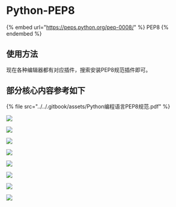 # Python-PEP8

{% embed url="https://peps.python.org/pep-0008/" %}
PEP8
{% endembed %}

## 使用方法

现在各种编辑器都有对应插件，搜索安装PEP8规范插件即可。

## 部分核心内容参考如下

{% file src="../../.gitbook/assets/Python编程语言PEP8规范.pdf" %}

![](../../.gitbook/assets/Python编程语言PEP8规范\_页面\_1.png)

![](../../.gitbook/assets/Python编程语言PEP8规范\_页面\_2.png)

![](../../.gitbook/assets/Python编程语言PEP8规范\_页面\_3.png)

![](../../.gitbook/assets/Python编程语言PEP8规范\_页面\_4.png)

![](../../.gitbook/assets/Python编程语言PEP8规范\_页面\_5.png)

![](../../.gitbook/assets/Python编程语言PEP8规范\_页面\_6.png)

![](../../.gitbook/assets/Python编程语言PEP8规范\_页面\_7.png)

![](../../.gitbook/assets/Python编程语言PEP8规范\_页面\_8.png)
